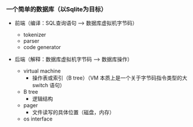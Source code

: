 ### 一个简单的数据库（以Sqlite为目标）     
+ 前端（编译：SQL查询语句 --> 数据库虚拟机字节码）
    + tokenizer
    + parser
    + code generator

+ 后端（解释：数据库虚拟机字节码 --> 数据库操作）
    + virtual machine     
         + 操作表或索引（B tree）（VM 本质上是一个关于字节码指令类型的大 switch 语句）
    + B tree     
         + 逻辑结构
    + pager     
         + 文件读写的具体位置（磁盘，内存）
    + os interface